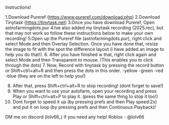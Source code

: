 Instructions!

1.Download Pureref (https://www.pureref.com/download.php)
2.Download Tinytask (https://tinytask.net)
3.Once you have download Pureref, Open astrofarmingdots.pur
4.Ive also added my tinytask recording (2025.rec), but that may not work so follow these instructions below to make your own recording!
5.Open up the Pureref file (astrofarmingdots.pur), right click and select Mode and then Overlay Selection. Once you have done that, resize the image to fit with the spot the difference layout (i have added an image to help you do that!).
6. After you have finished w that, right click again and select Mode and then Transparent to mouse. (This enables you to click through the dots)
7. Now, Record with tinytask by pressing the record button or Shift+ctrl+alt+R and then press the dots in this order.
-yellow
-green
-red
-blue
(they are on the left to help you!)

8. After that, press Shift+ctrl+alt+R to stop recording! (dont forget to save!)
9. When you want to use your autofarm, open your recording and press Play or Shift+ctrl+alt+P to play it. (press the same thing to stop it too!)
10. Dont forget to speed it up (by pressing prefs and then Play speed:2x) and put it on loop (by pressing prefs and then Continuous Playback)!

DM me on discord (lolv66_) if you need any help!
Roblox - @lolv66


